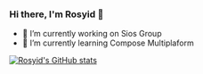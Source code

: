 ### Hi there, I'm Rosyid 👋

- 🔭 I’m currently working on Sios Group
- 🌱 I’m currently learning Compose Multiplaform
<!--
**rizfa-is/rizfa-is** is a ✨ _special_ ✨ repository because its `README.md` (this file) appears on your GitHub profile.

Here are some ideas to get you started:

- 👯 I’m looking to collaborate on ...
- 🤔 I’m looking for help with ...
- 💬 Ask me about ...
- 📫 How to reach me: ...
- 😄 Pronouns: ...
- ⚡ Fun fact: ...
-->

[![Rosyid's GitHub stats](https://github-readme-stats.vercel.app/api?username=rizfa-is&include_all_commits=true)](https://github.com/rizfa-is/github-readme-stats)

